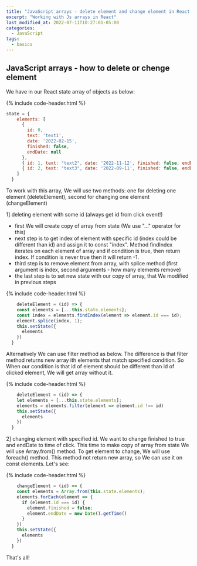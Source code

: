 ```yaml
---
title: "JavaScript arrays - delete element and change element in React app"
excerpt: "Working with Js arrays in React"
last_modified_at: 2022-07-11T10:27:01-05:00
categories:
  - JavaScript
tags: 
  - basics
---
```


<!-- short introduction -->
## JavaScript arrays - how to delete or chenge element

We have in our React state array of objects as below:

{% include code-header.html %}
```js
state = {
    elements: [
      {
        id: 0,
        text: 'text1',
        date: '2022-02-15',
        finished: false,
        endDate: null
      },
      { id: 1, text: "text2", date: '2022-11-12', finished: false, endDate: null },
      { id: 2, text: "text3", date: '2022-09-11', finished: false, endDate: null },
    ]
  }
```

To work with this array, We will use two methods: one for deleting one element (deleteElement), second for changing one element (changeElement)

1] deleting element with some id (always get id from click event!)
- first We will create copy of array from state (We use "..." operator for this)
- next step is to get index of element with specific id (index could be different than id) and assign it to const "index". Method findIndex iterates on each element of array and if condition is true, then return index. If condition is never true then it will return -1.
- third step is to remove element from array, with splice method (first argument is index, second arguments - how many elements remove)
- the last step is to set new state with our copy of array, that We modified in previous steps

{% include code-header.html %}
```js
	deleteElement = (id) => {
    const elements = [...this.state.elements];
    const index = elements.findIndex(element => element.id === id);
    element.splice(index, 1);
    this.setState({
      elements
    })
  }
```

Alternatively We can use filter method as below. The difference is that filter method returns new array ith elements that match specified condition. So When our condition is that id of element should be different than id of clicked element, We will get array without it.

{% include code-header.html %}
```js
	deleteElement = (id) => {
    let elements = [...this.state.elements];
    elements = elements.filter(element => element.id !== id)
    this.setState({
      elements
    })
  }
```

2] changing element with specified id. We want to change finished to true and endDate to time of click.
This time to make copy of array from state We will use Array.from() method. To get element to change, We will use foreach() method. This method not return new array, so We can use it on const elements. Let's see:

{% include code-header.html %}
```js
	changeElement = (id) => {
    const elements = Array.from(this.state.elements);
    elements.forEach(element => {
      if (element.id === id) {
        element.finished = false;
        element.endDate = new Date().getTime()
      }
    })
    this.setState({
      elements
    })
  }
```

That's all!



